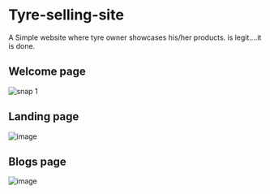 # Tyre-selling-site
A Simple website where tyre owner showcases his/her products. is legit....it is done.
## Welcome page

![snap 1](https://github.com/watchout254/Tyre-selling-site/assets/88248852/55c69f91-42f8-446f-9e8b-87b6fc5aa2e4)

## Landing page

![image](https://github.com/watchout254/Tyre-selling-site/assets/88248852/6a52aba6-12c2-415f-933c-56898bd013a4)

## Blogs page

![image](https://github.com/watchout254/Tyre-selling-site/assets/88248852/0d020112-6330-463f-a5e3-1129e86d6507)

